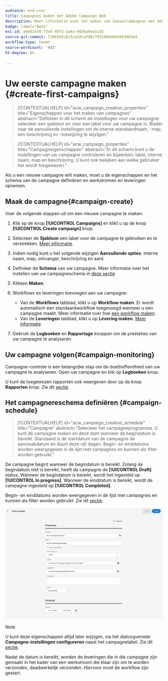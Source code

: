 ```yaml
---
audience: end-user
title: Campagnes maken met Adobe Campaign Web
description: Meer informatie over het maken van kanaalcampagnes met Adobe Campaign Web
badge: label="Beta"
exl-id: a6e01470-73e5-4973-aa6a-9836a6ee1cd2
source-git-commit: 72065d4cbc3ce18caf88c7032660d944459463ed
workflow-type: tm+mt
source-wordcount: '443'
ht-degree: 0%

---
```



# Uw eerste campagne maken {#create-first-campaigns}

>[!CONTEXTUALHELP]
>id="acw_campaign_creation_properties"
>title="Eigenschappen voor het maken van campagnes"
>abstract="Definieer in dit scherm de instellingen voor uw campagne: selecteer een sjabloon en voer een label voor uw campagne in. Blader naar de aanvullende instellingen om de interne standaardnaam, -map, een beschrijving en -toewijzing te wijzigen."

>[!CONTEXTUALHELP]
>id="acw_campaign_properties"
>title="Campagneigenschappen"
>abstract="In dit scherm kunt u de instellingen van uw campagne controleren en bijwerken: label, interne naam, map en beschrijving. U kunt ook bekijken aan welke gebruiker het wordt toegewezen."

Als u een nieuwe campagne wilt maken, moet u de eigenschappen en het schema van de campagne definiëren en werkstromen en leveringen opnemen.

## Maak de campagne{#campaign-create}

Voer de volgende stappen uit om een nieuwe campagne te maken:

1. Klik op de knop **[!UICONTROL Campaigns]** en klikt u op de knop **[!UICONTROL Create campaign]** knop.
1. Selecteer de **Sjabloon** een label voor de campagne te gebruiken en te verstrekken. [Meer informatie](manage-campaigns.md#manage-campaign-templates).
1. Indien nodig kunt u het volgende wijzigen **Aanvullende opties**: interne naam, map, ontvanger, beschrijving en aard.
1. Definieer de **Schema** van uw campagne. Meer informatie over het instellen van uw campagneschema in [deze sectie](#campaign-schedule)
1. Klikken **Maken**.
1. Workflows en leveringen toevoegen aan uw campagne:

   * Van de **Workflows** tabblad, klikt u op **Workflow maken**. Er wordt automatisch een standaardworkflow toegevoegd wanneer u een campagne maakt. Meer informatie over hoe [een workflow maken](../workflows/create-workflow.md).
   * Van de **Leveringen** tabblad, klikt u op **Levering maken**. [Meer informatie](../msg/gs-messages.md)

1. Gebruik de **Logboeken** en **Rapportage** knoppen om de prestaties van uw campagne te analyseren.

## Uw campagne volgen{#campaign-monitoring}

Campagne-controle is een belangrijke stap om de doeltreffendheid van uw campagne te analyseren. Open uw campagne en klik op **Logboeken** knop.

U kunt de toegewezen rapporten ook weergeven door op de knop **Rapporten** knop. Zie dit [sectie](../reporting/campaign-reports.md).


## Het campagnereschema definiëren {#campaign-schedule}


>[!CONTEXTUALHELP]
>id="acw_campaign_creation_schedule"
>title="Campagne"
>abstract="Selecteer het campagneprogramma. U kunt de campagne maken en deze start wanneer de begindatum is bereikt. Standaard is de startdatum van de campagne de aanmaakdatum en duurt deze vijf dagen. Begin- en einddatums worden weergegeven in de lijst met campagnes en kunnen als filter worden gebruikt."


De campagne begint wanneer de begindatum is bereikt. Zolang de begindatum niet is bereikt, heeft de campagne de **[!UICONTROL Draft]** status. Wanneer de begindatum is bereikt, wordt het ingesteld op **[!UICONTROL In progress]**. Wanneer de einddatum is bereikt, wordt de campagne ingesteld op **[!UICONTROL Completed]**.

Begin- en einddatums worden weergegeven in de lijst met campagnes en kunnen als filter worden gebruikt. Zie dit [sectie](manage-campaigns.md#access-campaigns).

![De campagneeigenschappen definiëren](assets/campaign-properties.png)

>[!NOTE]
>
>U kunt deze eigenschappen altijd later wijzigen, via het dialoogvenster **Campagne-instellingen configureren** naast het campagnelabel. Zie dit [sectie](gs-campaigns.md#campaign-dashboard).

Nadat de datum is bereikt, worden de leveringen die in die campagne zijn gemaakt in het kader van een werkstroom die klaar zijn om te worden verzonden, daadwerkelijk verzonden. Hiervoor moet de workflow zijn gestart.


<!--
    +++WORKF
++screen
## Create a cross-channel campaign {#cross-channel-campaign}


In a cross-channel campaign, a single marketing communication uses different channels. Data is passed between the channels. The customer receives communication through multiple channels based on, for example, their interaction with the previous communication.

-->
<!--
existing campaign: settings button -> properties like when creation
schedule in header


About plans, programs and campaigns
Adobe Campaign allows you to plan marketing campaigns in which you can create and manage different types of activities: emails, SMS messages, push notifications, workflows, landing pages. These campaigns and their contents can be gathered into programs.

The programs and campaigns allow you to regroup and view the different marketing activities that are linked to them.

A program may contain other programs as well as campaigns, workflows, and landing pages. It appears in the timeline and help you organize your marketing activities: you can separate them by country, by brand, by unit, etc.
A campaign enables you to gather all the marketing activities of your choice under a single entity. A campaign may contain emails, SMS, push notifications, direct mails, workflows, and landing pages.
To better organize your marketing plans, Adobe recommends the following hierarchy: Program > Sub-programs > Campaigns > Workflows > Deliveries.

Reports on programs and campaigns allow you to analyze their impact. For example, you can build reports at the campaign level to aggregate data on all deliveries contained in that campaign.

Related topics:

Timeline
About dynamic reports
Creating a campaign
In programs and sub-programs, you can add campaigns. Campaigns can contain marketing activities such as emails, SMS, push notifications, workflows, and landing pages.

From the Adobe Campaign home page, select the Programs & Campaigns card and access a program or sub-program.

Click on the Create button and select Campaign.

In the Creation mode screen, select a campaign type.



The campaign types available are based on templates defined in Resources > Templates > Campaign templates. For more on this, refer to the Managing templates section.

In the Properties screen, enter the name and ID of the campaign.

Select a start and end date to your campaign. These dates only apply to the campaign itself.



Click on Create to confirm the creation of the campaign.

The campaign is created and displayed. Use the Create button to add marketing activities to your campaign.

NOTE
Depending on your license agreement, you may access only some of these activities.

You can also create a campaign from the marketing activity list. You can choose to link the marketing activity to a parent program or sub-program via the properties window of the campaign.


Programs and campaigns icons and statuses
Each program and each campaign in the list has a visual symbol and an icon whose color indicates the execution status. This status depends on the validity period of the program or the campaign.

Gray: the program/campaign has not yet started - Editing status.
Blue: the program/campaign is in progress - In progress status.
Green: the program/campaign has finished - Finished status. By default, the current date is automatically shown as the validity start date and the end date is calculated according to the start date (D+186 days). You can change these dates in the program or campaign properties.


Business.Adobe.com resources
-->
